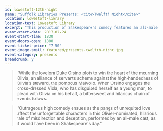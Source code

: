 ```yaml
---
id: lowestoft-12th-night
name: "Suffolk Libraries Presents: <cite>Twelfth Night</cite>"
location: lowestoft-library
location-text: Lowestoft Library
excerpt: "This production of Shakespeare's comedy features an all-male cast, including Mark Rylance, Roger Lloyd Pack Stephen Fry"
event-start-date: 2017-02-24
event-start-time: 1830
event-doors-open: 1800
event-ticket-price: "7.50"
event-image-small: featured/presents-twelfth-night.jpg
event-category: presents
breadcrumb: y
---
```


> "While the lovelorn Duke Orsino plots to win the heart of the mourning Olivia, an alliance of servants scheme against the high-handedness of Olivia’s steward, the pompous Malvolio. When Orsino engages the cross-dressed Viola, who has disguised herself as a young man, to plead with Olivia on his behalf, a bittersweet and hilarious chain of events follows.

> "Outrageous high comedy ensues as the pangs of unrequited love affect the unforgettable characters in this Olivier-nominated, hilarious tale of misdirection and deception, performed by an all-male cast, as it would have been in Shakespeare's day."
